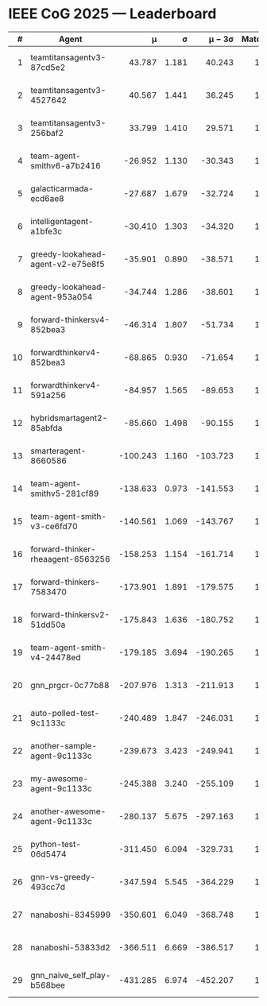 # IEEE CoG 2025 — Leaderboard

| # | Agent | μ | σ | μ − 3σ | Matches | Updated |
|---:|---|---:|---:|---:|---:|---|
| 1 | teamtitansagentv3-87cd5e2 | 43.787 | 1.181 | 40.243 | 1492 | 2025-08-17 23:38 |
| 2 | teamtitansagentv3-4527642 | 40.567 | 1.441 | 36.245 | 1620 | 2025-08-17 23:38 |
| 3 | teamtitansagentv3-256baf2 | 33.799 | 1.410 | 29.571 | 1592 | 2025-08-17 23:38 |
| 4 | team-agent-smithv6-a7b2416 | -26.952 | 1.130 | -30.343 | 1320 | 2025-08-17 23:38 |
| 5 | galacticarmada-ecd6ae8 | -27.687 | 1.679 | -32.724 | 1720 | 2025-08-17 23:38 |
| 6 | intelligentagent-a1bfe3c | -30.410 | 1.303 | -34.320 | 1243 | 2025-08-17 23:38 |
| 7 | greedy-lookahead-agent-v2-e75e8f5 | -35.901 | 0.890 | -38.571 | 1780 | 2025-08-17 23:38 |
| 8 | greedy-lookahead-agent-953a054 | -34.744 | 1.286 | -38.601 | 1460 | 2025-08-17 23:38 |
| 9 | forward-thinkersv4-852bea3 | -46.314 | 1.807 | -51.734 | 1124 | 2025-08-17 23:38 |
| 10 | forwardthinkerv4-852bea3 | -68.865 | 0.930 | -71.654 | 1127 | 2025-08-17 23:38 |
| 11 | forwardthinkerv4-591a256 | -84.957 | 1.565 | -89.653 | 1390 | 2025-08-17 23:38 |
| 12 | hybridsmartagent2-85abfda | -85.660 | 1.498 | -90.155 | 1488 | 2025-08-17 23:38 |
| 13 | smarteragent-8660586 | -100.243 | 1.160 | -103.723 | 1306 | 2025-08-17 23:38 |
| 14 | team-agent-smithv5-281cf89 | -138.633 | 0.973 | -141.553 | 1560 | 2025-08-17 23:38 |
| 15 | team-agent-smith-v3-ce6fd70 | -140.561 | 1.069 | -143.767 | 1700 | 2025-08-17 23:38 |
| 16 | forward-thinker-rheaagent-6563256 | -158.253 | 1.154 | -161.714 | 1436 | 2025-08-17 23:38 |
| 17 | forward-thinkers-7583470 | -173.901 | 1.891 | -179.575 | 1200 | 2025-08-17 23:38 |
| 18 | forward-thinkersv2-51dd50a | -175.843 | 1.636 | -180.752 | 1416 | 2025-08-17 23:38 |
| 19 | team-agent-smith-v4-24478ed | -179.185 | 3.694 | -190.265 | 1480 | 2025-08-17 23:38 |
| 20 | gnn_prgcr-0c77b88 | -207.976 | 1.313 | -211.913 | 1420 | 2025-08-17 23:38 |
| 21 | auto-polled-test-9c1133c | -240.489 | 1.847 | -246.031 | 1220 | 2025-08-17 23:38 |
| 22 | another-sample-agent-9c1133c | -239.673 | 3.423 | -249.941 | 1440 | 2025-08-17 23:38 |
| 23 | my-awesome-agent-9c1133c | -245.388 | 3.240 | -255.109 | 1880 | 2025-08-17 23:38 |
| 24 | another-awesome-agent-9c1133c | -280.137 | 5.675 | -297.163 | 1480 | 2025-08-17 23:38 |
| 25 | python-test-06d5474 | -311.450 | 6.094 | -329.731 | 1180 | 2025-08-17 23:38 |
| 26 | gnn-vs-greedy-493cc7d | -347.594 | 5.545 | -364.229 | 1320 | 2025-08-17 23:38 |
| 27 | nanaboshi-8345999 | -350.601 | 6.049 | -368.748 | 1520 | 2025-08-17 23:38 |
| 28 | nanaboshi-53833d2 | -366.511 | 6.669 | -386.517 | 1260 | 2025-08-17 23:38 |
| 29 | gnn_naive_self_play-b568bee | -431.285 | 6.974 | -452.207 | 1380 | 2025-08-17 23:38 |
